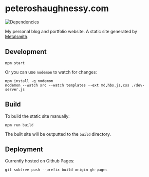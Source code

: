 # peteroshaughnessy.com

![Dependencies](https://david-dm.org/poshaughnessy/peteroshaughnessy.com.svg)

My personal blog and portfolio website. A static site generated by [Metalsmith](http://www.metalsmith.io/).

## Development

    npm start

Or you can use `nodemon` to watch for changes:

    npm install -g nodemon
    nodemon --watch src --watch templates --ext md,hbs,js,css ./dev-server.js

## Build

To build the static site manually:

    npm run build

The built site will be outputted to the `build` directory.

## Deployment

Currently hosted on Github Pages:

    git subtree push --prefix build origin gh-pages
